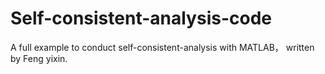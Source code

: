 # Self-consistent-analysis-code
A full example to conduct self-consistent-analysis with MATLAB， written by Feng yixin.
